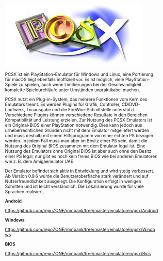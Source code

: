 ![alt text][logo]

[logo]: Docs/logo.jpg

PCSX ist ein PlayStation-Emulator für Windows und Linux, eine Portierung für macOS liegt ebenfalls inoffiziell vor. Es ist möglich, viele PlayStation-Spiele zu spielen, auch wenn Limitierungen bei der Geschwindigkeit komplette Spieldurchläufe unter Umständen unpraktikabel machen.

PCSX nutzt ein Plug-in-System, das mehrere Funktionen vom Kern des Emulators trennt. Es werden Plugins für Grafik, Controller, CD/DVD-Laufwerk, Tonausgabe und die FireWire-Schnittstelle unterstützt. Verschiedene Plugins können verschiedene Resultate in den Bereichen Kompatibilität und Leistung erzielen. Zur Nutzung des PCSX Emulators ist ein Original-BIOS einer PlayStation notwendig. Dies kann jedoch aus urheberrechtlichen Gründen nicht mit dem Emulator mitgeliefert werden und muss deshalb mit einem Hilfsprogramm von einer echten PS bezogen werden. In jedem Fall muss man aber im Besitz einer PS sein, damit die Nutzung des Original BIOS zusammen mit dem Emulator legal ist. Eine Nutzung des Emulators ohne Original BIOS ist aber auch ohne den Besitz einer PS legal, nur gibt es noch kein freies BIOS wie bei anderen Emulatoren wie z. B. dem Amigaemulator UAE.

Der Emulator befindet sich aktiv in Entwicklung und wird stetig verbessert. Ab Version 0.9.6 wurde die Benutzeroberfläche stark verändert und auf Nutzerfreundlichkeit ausgelegt. Die Konfiguration erfolgt in wenigen Schritten und ist leicht verständlich. Die Lokalisierung wurde für viele Sprachen realisiert. 

<b>Android</b>

https://github.com/repoZONE/rombank/tree/master/emulatoren/psx/Android

<b>Windows</b>

https://github.com/repoZONE/rombank/tree/master/emulatoren/psx/Windows

<b>BIOS</b>

https://github.com/repoZONE/rombank/tree/master/emulatoren/psx/Bios
